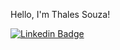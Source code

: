 

 

Hello, I'm Thales Souza! 


[![Linkedin Badge](https://img.shields.io/badge/-LinkedIn-blue?style=flat-square&logo=Linkedin&logoColor=white&link=https://www.linkedin.com/in/thales-ssouza/)]( LINK_LINKEDIN)

 


 



